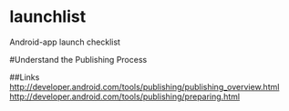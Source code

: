 # launchlist
Android-app launch checklist


#Understand the Publishing Process

##Links
http://developer.android.com/tools/publishing/publishing_overview.html
http://developer.android.com/tools/publishing/preparing.html




